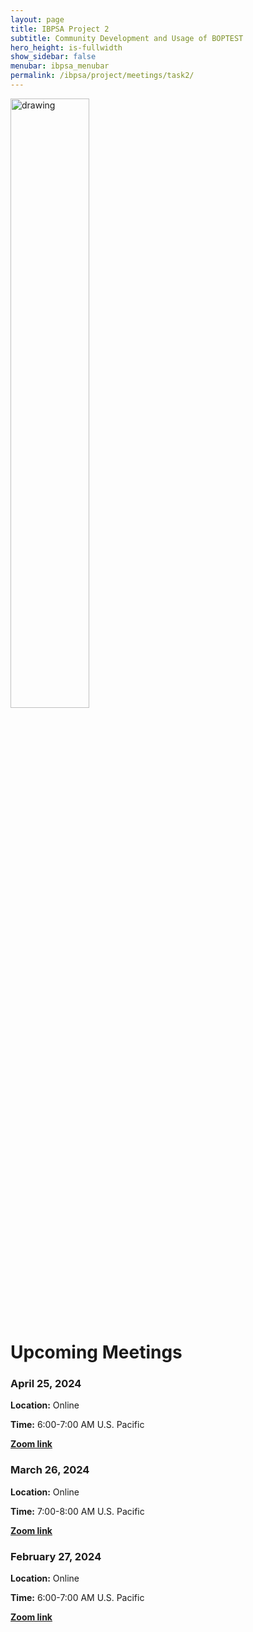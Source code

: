 ```yaml
---
layout: page
title: IBPSA Project 2
subtitle: Community Development and Usage of BOPTEST
hero_height: is-fullwidth
show_sidebar: false
menubar: ibpsa_menubar
permalink: /ibpsa/project/meetings/task2/
---
```


<img src="../../../../images/project2logo.png" alt="drawing" width="50%"/>

# Upcoming Meetings

### April 25, 2024

**Location:** Online

**Time:** 6:00-7:00 AM U.S. Pacific

[**Zoom link**](https://lbnl.zoom.us/j/97973434569?pwd=WjBYS3RxNVQyODY1WnViaVgwMmRMQT09)

### March 26, 2024

**Location:** Online

**Time:** 7:00-8:00 AM U.S. Pacific

[**Zoom link**](https://lbnl.zoom.us/j/95622514591?pwd=ZmV1N016S1hFQ1NPaW9OUXNTZVV2QT09)

### February 27, 2024

**Location:** Online

**Time:** 6:00-7:00 AM U.S. Pacific

[**Zoom link**](https://lbnl.zoom.us/j/93507013094?pwd=Y3krcll2NERHTWhWNC9PMFg2Z3JVdz09)
